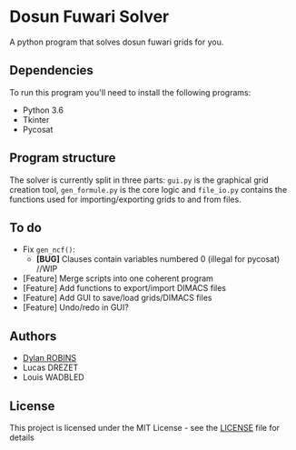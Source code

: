 # Dosun Fuwari Solver

A python program that solves dosun fuwari grids for you.

## Dependencies

To run this program you'll need to install the following programs:
+ Python 3.6
+ Tkinter
+ Pycosat

## Program structure

The solver is currently split in three parts: `gui.py` is the graphical grid creation tool, `gen_formule.py` is the core logic and `file_io.py` contains the functions used for importing/exporting grids to and from files.

## To do

+ Fix `gen_ncf()`:
    + **[BUG]** Clauses contain variables numbered 0 (illegal for pycosat)  //WIP
+ [Feature] Merge scripts into one coherent program
+ [Feature] Add functions to export/import DIMACS files
+ [Feature] Add GUI to save/load grids/DIMACS files
+ [Feature] Undo/redo in GUI?

## Authors
+ [Dylan ROBINS](https://github.com/dylan-robins/)
+ Lucas DREZET
+ Louis WADBLED

## License

This project is licensed under the MIT License - see the [LICENSE](LICENSE) file for details
